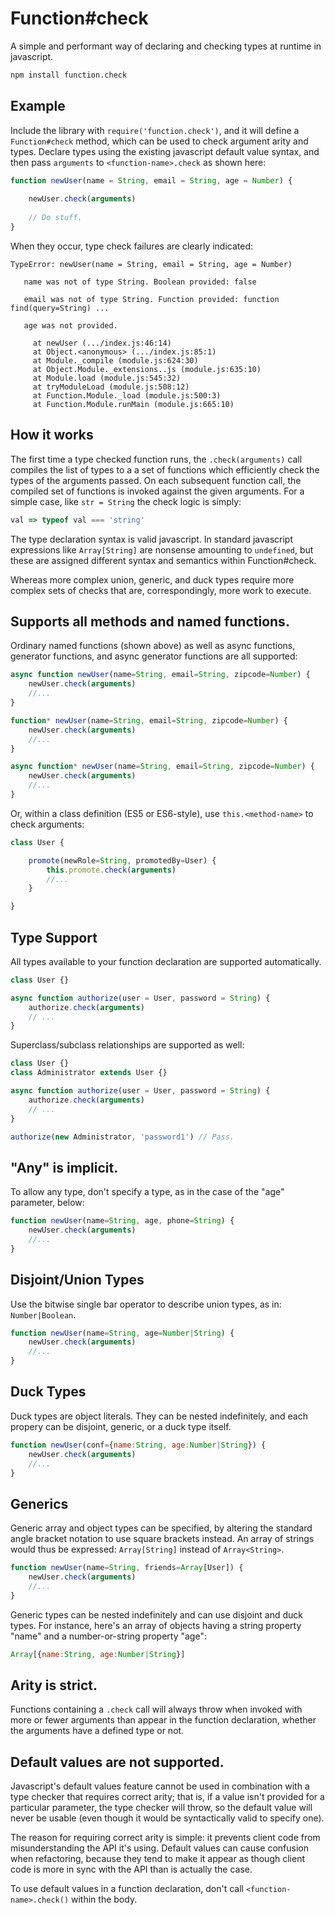 # Function#check
A simple and performant way of declaring and checking types at runtime in javascript.

```sh
npm install function.check
```

## Example
Include the library with `require('function.check')`, and it will define a `Function#check` method, which can be used to check argument arity and types. Declare types using the existing javascript default value syntax, and then pass `arguments` to `<function-name>.check` as shown here:

```js
function newUser(name = String, email = String, age = Number) {
	
	newUser.check(arguments)
	
	// Do stuff.
}
```

When they occur, type check failures are clearly indicated:

```
TypeError: newUser(name = String, email = String, age = Number)

   name was not of type String. Boolean provided: false

   email was not of type String. Function provided: function find(query=String) ...

   age was not provided.

     at newUser (.../index.js:46:14)
     at Object.<anonymous> (.../index.js:85:1)
     at Module._compile (module.js:624:30)
     at Object.Module._extensions..js (module.js:635:10)
     at Module.load (module.js:545:32)
     at tryModuleLoad (module.js:508:12)
     at Function.Module._load (module.js:500:3)
     at Function.Module.runMain (module.js:665:10)
```

## How it works
The first time a type checked function runs, the `.check(arguments)` call compiles the list of types to a a set of functions which efficiently check the types of the arguments passed. On each subsequent function call, the compiled set of functions is invoked against the given arguments. For a simple case, like `str = String` the check logic is simply:

```js
val => typeof val === 'string'
```

The type declaration syntax is valid javascript. In standard javascript expressions like `Array[String]` are nonsense amounting to `undefined`, but these are assigned different syntax and semantics within Function#check.

Whereas more complex union, generic, and duck types require more complex sets of checks that are, correspondingly, more work to execute.

## Supports all methods and named functions.
Ordinary named functions (shown above) as well as async functions, generator functions, and async generator functions are all supported:

```js
async function newUser(name=String, email=String, zipcode=Number) {
	newUser.check(arguments)
	//...
}

function* newUser(name=String, email=String, zipcode=Number) {
	newUser.check(arguments)
	//...
}

async function* newUser(name=String, email=String, zipcode=Number) {
	newUser.check(arguments)
	//...
}
```

Or, within a class definition (ES5 or ES6-style), use `this.<method-name>` to check arguments: 

```js
class User {

	promote(newRole=String, promotedBy=User) {
		this.promote.check(arguments)
		//...
	}

}
```

## Type Support
All types available to your function declaration are supported automatically.

```js
class User {}

async function authorize(user = User, password = String) {
	authorize.check(arguments)
	// ...
}
```

Superclass/subclass relationships are supported as well:

```js
class User {}
class Administrator extends User {}

async function authorize(user = User, password = String) {
	authorize.check(arguments)
	// ...
}

authorize(new Administrator, 'password1') // Pass.
```

## "Any" is implicit.
To allow any type, don't specify a type, as in the case of the "age" parameter, below:

```js
function newUser(name=String, age, phone=String) {
	newUser.check(arguments)
	//...
} 
```

## Disjoint/Union Types
Use the bitwise single bar operator to describe union types, as in: `Number|Boolean`.

```js
function newUser(name=String, age=Number|String) {
	newUser.check(arguments)
	//...
}
```

## Duck Types
Duck types are object literals. They can be nested indefinitely, and each propery can be disjoint, generic, or a duck type itself.

```js
function newUser(conf={name:String, age:Number|String}) {
	newUser.check(arguments)
	//...
}
```

## Generics
Generic array and object types can be specified, by altering the standard angle bracket notation to use square brackets instead. An array of strings would thus be expressed: `Array[String]` instead of `Array<String>`.

```js
function newUser(name=String, friends=Array[User]) {
	newUser.check(arguments)
	//...
}
```

Generic types can be nested indefinitely and can use disjoint and duck types. For instance, here's an array of objects having a string property "name" and a number-or-string property "age":

```js
Array[{name:String, age:Number|String}]
```

## Arity is strict.
Functions containing a `.check` call will always throw when invoked with more or fewer arguments than appear in the function declaration, whether the arguments have a defined type or not.

## Default values are not supported.
Javascript's default values feature cannot be used in combination with a type checker that requires correct arity; that is, if a value isn't provided for a particular parameter, the type checker will throw, so the default value will never be usable (even though it would be syntactically valid to specify one).

The reason for requiring correct arity is simple: it prevents client code from misunderstanding the API it's using. Default values can cause confusion when refactoring, because they tend to make it appear as though client code is more in sync with the API than is actually the case.

To use default values in a function declaration, don't call `<function-name>.check()` within the body.
